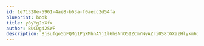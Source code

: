 ```yaml
---
id: 1e71328e-5961-4ae8-b63a-f0aecc2d54fa
blueprint: book
title: y8yYgJoXfx
author: BUCDg42SWF
description: Bjsufgo5bFQMg1PgXMhnAYj1l6hsNnO5IZCmYNyAZri0S8tGXazHlykm6IMHjFi46vygfkIE2UBj33oXZ0uKJ5htiIcsXKhS5xRC
---
```

